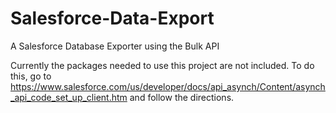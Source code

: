 # Salesforce-Data-Export
A Salesforce Database Exporter using the Bulk API

Currently the packages needed to use this project are not included. To do this, go to https://www.salesforce.com/us/developer/docs/api_asynch/Content/asynch_api_code_set_up_client.htm and follow the directions.

